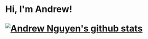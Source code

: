 <h1> Hi, I'm Andrew! </h> 

[![Andrew Nguyen's github stats](https://github-readme-stats.vercel.app/api?username=anuraghazra)](https://github.com/anuraghazra/github-readme-stats)
